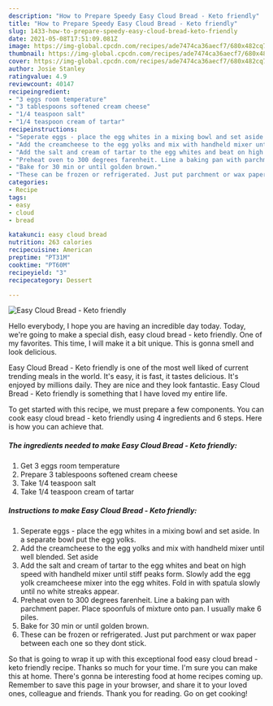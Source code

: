 ```yaml
---
description: "How to Prepare Speedy Easy Cloud Bread - Keto friendly"
title: "How to Prepare Speedy Easy Cloud Bread - Keto friendly"
slug: 1433-how-to-prepare-speedy-easy-cloud-bread-keto-friendly
date: 2021-05-08T17:51:09.081Z
image: https://img-global.cpcdn.com/recipes/ade7474ca36aecf7/680x482cq70/easy-cloud-bread-keto-friendly-recipe-main-photo.jpg
thumbnail: https://img-global.cpcdn.com/recipes/ade7474ca36aecf7/680x482cq70/easy-cloud-bread-keto-friendly-recipe-main-photo.jpg
cover: https://img-global.cpcdn.com/recipes/ade7474ca36aecf7/680x482cq70/easy-cloud-bread-keto-friendly-recipe-main-photo.jpg
author: Josie Stanley
ratingvalue: 4.9
reviewcount: 40147
recipeingredient:
- "3 eggs room temperature"
- "3 tablespoons softened cream cheese"
- "1/4 teaspoon salt"
- "1/4 teaspoon cream of tartar"
recipeinstructions:
- "Seperate eggs - place the egg whites in a mixing bowl and set aside. In a separate bowl put the egg yolks."
- "Add the creamcheese to the egg yolks and mix with handheld mixer until well blended. Set aside"
- "Add the salt and cream of tartar to the egg whites and beat on high speed with handheld mixer until stiff peaks form. Slowly add the egg yolk creamcheese mixer into the egg whites. Fold in with spatula slowly until no white streaks appear."
- "Preheat oven to 300 degrees farenheit. Line a baking pan with parchment paper. Place spoonfuls of mixture onto pan. I usually make 6 piles."
- "Bake for 30 min or until golden brown."
- "These can be frozen or refrigerated. Just put parchment or wax paper between each one so they dont stick."
categories:
- Recipe
tags:
- easy
- cloud
- bread

katakunci: easy cloud bread 
nutrition: 263 calories
recipecuisine: American
preptime: "PT31M"
cooktime: "PT60M"
recipeyield: "3"
recipecategory: Dessert

---
```



![Easy Cloud Bread - Keto friendly](https://img-global.cpcdn.com/recipes/ade7474ca36aecf7/680x482cq70/easy-cloud-bread-keto-friendly-recipe-main-photo.jpg)

Hello everybody, I hope you are having an incredible day today. Today, we're going to make a special dish, easy cloud bread - keto friendly. One of my favorites. This time, I will make it a bit unique. This is gonna smell and look delicious.



Easy Cloud Bread - Keto friendly is one of the most well liked of current trending meals in the world. It's easy, it is fast, it tastes delicious. It's enjoyed by millions daily. They are nice and they look fantastic. Easy Cloud Bread - Keto friendly is something that I have loved my entire life.


To get started with this recipe, we must prepare a few components. You can cook easy cloud bread - keto friendly using 4 ingredients and 6 steps. Here is how you can achieve that.

<!--inarticleads1-->

##### The ingredients needed to make Easy Cloud Bread - Keto friendly:

1. Get 3 eggs room temperature
1. Prepare 3 tablespoons softened cream cheese
1. Take 1/4 teaspoon salt
1. Take 1/4 teaspoon cream of tartar




<!--inarticleads2-->

##### Instructions to make Easy Cloud Bread - Keto friendly:

1. Seperate eggs - place the egg whites in a mixing bowl and set aside. In a separate bowl put the egg yolks.
1. Add the creamcheese to the egg yolks and mix with handheld mixer until well blended. Set aside
1. Add the salt and cream of tartar to the egg whites and beat on high speed with handheld mixer until stiff peaks form. Slowly add the egg yolk creamcheese mixer into the egg whites. Fold in with spatula slowly until no white streaks appear.
1. Preheat oven to 300 degrees farenheit. Line a baking pan with parchment paper. Place spoonfuls of mixture onto pan. I usually make 6 piles.
1. Bake for 30 min or until golden brown.
1. These can be frozen or refrigerated. Just put parchment or wax paper between each one so they dont stick.




So that is going to wrap it up with this exceptional food easy cloud bread - keto friendly recipe. Thanks so much for your time. I'm sure you can make this at home. There's gonna be interesting food at home recipes coming up. Remember to save this page in your browser, and share it to your loved ones, colleague and friends. Thank you for reading. Go on get cooking!
